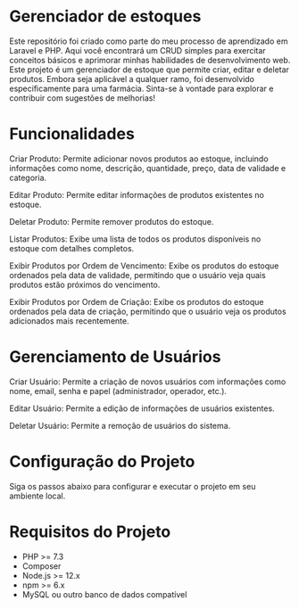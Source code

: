 # Gerenciador de estoques

Este repositório foi criado como parte do meu processo de aprendizado em Laravel e PHP. Aqui você encontrará um CRUD simples para exercitar conceitos básicos e aprimorar minhas habilidades de desenvolvimento web. Este projeto é um gerenciador de estoque que permite criar, editar e deletar produtos. Embora seja aplicável a qualquer ramo, foi desenvolvido especificamente para uma farmácia. Sinta-se à vontade para explorar e contribuir com sugestões de melhorias!

# Funcionalidades
Criar Produto:
Permite adicionar novos produtos ao estoque, incluindo informações como nome, descrição, quantidade, preço, data de validade e categoria.

Editar Produto:
Permite editar informações de produtos existentes no estoque.

Deletar Produto:
Permite remover produtos do estoque.

Listar Produtos:
Exibe uma lista de todos os produtos disponíveis no estoque com detalhes completos.

Exibir Produtos por Ordem de Vencimento:
Exibe os produtos do estoque ordenados pela data de validade, permitindo que o usuário veja quais produtos estão próximos do vencimento.

Exibir Produtos por Ordem de Criação:
Exibe os produtos do estoque ordenados pela data de criação, permitindo que o usuário veja os produtos adicionados mais recentemente.

# Gerenciamento de Usuários
Criar Usuário:
Permite a criação de novos usuários com informações como nome, email, senha e papel (administrador, operador, etc.).

Editar Usuário:
Permite a edição de informações de usuários existentes.

Deletar Usuário:
Permite a remoção de usuários do sistema.

# Configuração do Projeto
Siga os passos abaixo para configurar e executar o projeto em seu ambiente local.


<h1>Requisitos do Projeto</h1>
    <ul>
        <li>PHP &gt;= 7.3</li>
        <li>Composer</li>
        <li>Node.js &gt;= 12.x</li>
        <li>npm &gt;= 6.x</li>
        <li>MySQL ou outro banco de dados compatível</li>
    </ul>
